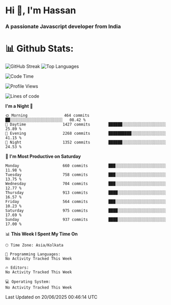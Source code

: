 # Hi 👋, I'm Hassan
### A passionate Javascript developer from India


# 📊 Github Stats:
![GitHub Streak](https://github-readme-streak-stats.herokuapp.com/?user=codeblooded47&theme=dracula&hide_border=false)
![Top Languages](https://github-readme-stats.vercel.app/api/top-langs/?username=codeblooded47&layout=compact&theme=dracula)



<!--START_SECTION:waka-->
![Code Time](http://img.shields.io/badge/Code%20Time-883%20hrs%201%20min-blue)

![Profile Views](http://img.shields.io/badge/Profile%20Views-6-blue)

![Lines of code](https://img.shields.io/badge/From%20Hello%20World%20I%27ve%20Written-24.1%20million%20lines%20of%20code-blue)

**I'm a Night 🦉** 

```text
🌞 Morning                464 commits         ██░░░░░░░░░░░░░░░░░░░░░░░   08.42 % 
🌆 Daytime                1427 commits        ██████░░░░░░░░░░░░░░░░░░░   25.89 % 
🌃 Evening                2268 commits        ██████████░░░░░░░░░░░░░░░   41.15 % 
🌙 Night                  1352 commits        ██████░░░░░░░░░░░░░░░░░░░   24.53 % 
```
📅 **I'm Most Productive on Saturday** 

```text
Monday                   660 commits         ███░░░░░░░░░░░░░░░░░░░░░░   11.98 % 
Tuesday                  758 commits         ███░░░░░░░░░░░░░░░░░░░░░░   13.75 % 
Wednesday                704 commits         ███░░░░░░░░░░░░░░░░░░░░░░   12.77 % 
Thursday                 913 commits         ████░░░░░░░░░░░░░░░░░░░░░   16.57 % 
Friday                   564 commits         ███░░░░░░░░░░░░░░░░░░░░░░   10.23 % 
Saturday                 975 commits         ████░░░░░░░░░░░░░░░░░░░░░   17.69 % 
Sunday                   937 commits         ████░░░░░░░░░░░░░░░░░░░░░   17.00 % 
```


📊 **This Week I Spent My Time On** 

```text
🕑︎ Time Zone: Asia/Kolkata

💬 Programming Languages: 
No Activity Tracked This Week

🔥 Editors: 
No Activity Tracked This Week

💻 Operating System: 
No Activity Tracked This Week
```


 Last Updated on 20/06/2025 00:46:14 UTC
<!--END_SECTION:waka-->

